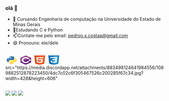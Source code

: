 ### olá 👋

- 🔭 Cursando Engenharia de computação na Universidade do Estado de Minas Gerais
- 🌱Estudando C e Python
- 📫Contate-me pelo email: pedroo.s.costaa@gmail.com 
- 😄 Pronouns: ele/dele

<div style="display: inline_block"><br>
 
  <img align="center" alt="Rafa-Python" height="30" width="40" src="https://raw.githubusercontent.com/devicons/devicon/master/icons/python/python-original.svg">
  <img align="center" alt="Rafa-Csharp" height="30" width="40" src="https://raw.githubusercontent.com/devicons/devicon/master/icons/csharp/csharp-original.svg">
  <img align="center" alt="Rafa-HTML" height="30" width="40" src="https://raw.githubusercontent.com/devicons/devicon/master/icons/html5/html5-original.svg">
  <img align="center" alt="Rafa-CSS" height="30" width="40" src="https://raw.githubusercontent.com/devicons/devicon/master/icons/css3/css3-original.svg">
 src="https://media.discordapp.net/attachments/883498124641984556/1089882512878223450/4dc7c02c6f305467526c200285f67c34.jpg?width=428&height=606"
</div>

 ##
 
<div> 
  <a href="https://www.instagram.com/pedrosantm/" target="_blank"><img src="https://img.shields.io/badge/-Instagram-%23E4405F?style=for-the-badge&logo=instagram&logoColor=white" target="_blank"></a>
  <a href = "mailto:pedroo.s.costaa@gmail.com"><img src="https://img.shields.io/badge/-Gmail-%23333?style=for-the-badge&logo=gmail&logoColor=white" target="_blank"></a>
  <a href="https://www.linkedin.com/in/pedro-santos-747961264/" target="_blank"><img src="https://img.shields.io/badge/-LinkedIn-%230077B5?style=for-the-badge&logo=linkedin&logoColor=white" target="_blank"></a> 
  
</div>
